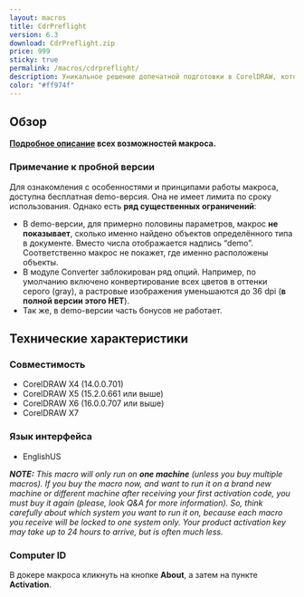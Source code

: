 ```yaml
---
layout: macros
title: CdrPreflight
version: 6.3
download: CdrPreflight.zip
price: 999
sticky: true
permalink: /macros/cdrpreflight/
description: Уникальное решение допечатной подготовки в CorelDRAW, которое будет одинаково полезно как для отдельных дизайнеров, так и для целых полиграфических центров. Всего в несколько кликов CdrPreflight поможет вам найти и решить самые распространённые проблемы в CDR файлах, экономя время и деньги.
color: "#ff974f"
---
```


## Обзор

**[Подробное описание](https://www.gitbook.com/book/cdrpro-macros/cdrpreflight/) всех возможностей макроса.**

### Примечание к пробной версии

Для ознакомления с особенностями и принципами работы макроса, доступна бесплатная demo-версия.
Она не имеет лимита по сроку использования. Однако есть **ряд существенных ограничений**:

* В demo-версии, для примерно половины параметров, макрос **не показывает**, сколько именно найдено объектов определённого типа в документе. Вместо числа отображается надпись “demo”. Соответственно макрос не покажет, где именно расположены объекты.
* В модуле Converter заблокирован ряд опций. Например, по умолчанию включено конвертирование всех цветов в оттенки серого (gray), а растровые изображения уменьшаются до 36 dpi (**в полной версии этого НЕТ**).
* Так же, в demo-версии часть бонусов не работает.

## Технические характеристики

### Совместимость

* CorelDRAW Х4 (14.0.0.701)
* CorelDRAW X5 (15.2.0.661 или выше)
* CorelDRAW X6 (16.0.0.707 или выше)
* CorelDRAW X7

### Язык интерфейса

* EnglishUS

_**NOTE:** This macro will only run on **one machine** (unless you buy multiple macros). If you buy the macro now, and want to run it on a brand new machine or different machine after receiving your first activation code, you must buy it again (please, look Q&A for more information). So, think carefully about which system you want to run it on, because each macro you receive will be locked to one system only. Your product activation key may take up to 24 hours to arrive, but is often much less._

### Computer ID

В докере макроса кликнуть на кнопке **About**, а затем на пункте **Activation**.
